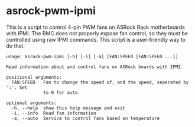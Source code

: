 # asrock-pwm-ipmi

This is a script to control 4-pin PWM fans on ASRock Rack motherboards with IPMI. The BMC does not properly expose fan control, so they must be controlled using raw IPMI commands. This script is a user-friendly way to do that.


    usage: asrock-pwm-ipmi [-h] [-i] [-a] [FAN:SPEED [FAN:SPEED ...]]

    Read information about and control fans on ASRock boards with IPMI.

    positional arguments:
      FAN:SPEED   Fan to change the speed of, and the speed, separated by ':'. Set
                  to 0 for auto.

    optional arguments:
      -h, --help  show this help message and exit
      -i, --info  Read fan information
      -a, --auto  Service to control fans based on temperature
